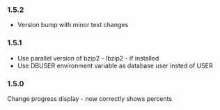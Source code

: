 ### 1.5.2

- Version bump with minor text changes

### 1.5.1

- Use parallel version of bzip2 - lbzip2 - if installed
- Use DBUSER environment variable as database user insted of USER

### 1.5.0

Change progress display - now correctly shows percents
